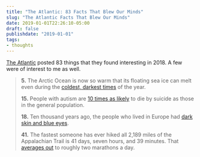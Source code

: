 ```yaml
---
title: "The Atlantic: 83 Facts That Blew Our Minds"
slug: "The Atlantic Facts That Blew Our Minds"
date: 2019-01-01T22:26:10-05:00
draft: false
publishdate: "2019-01-01"
tags:
- thoughts
---
```


[The Atlantic][1] posted 83 things that they found interesting in 2018. A few were of interest to me as well.

>**5.** The Arctic Ocean is now so warm that its floating sea ice can melt even during the [coldest, darkest times][2] of the year.
>
>**15.** People with autism are [10 times as likely][3] to die by suicide as those in the general population.
>
>**18.** Ten thousand years ago, the people who lived in Europe had [dark skin and blue eyes][4].
>
>**41.** The fastest someone has ever hiked all 2,189 miles of the Appalachian Trail is 41 days, seven hours, and 39 minutes. That [averages out][5] to roughly two marathons a day.

[1]: https://www.theatlantic.com/science/archive/2018/12/83-things-blew-our-minds-2018/579046/?utm_source=feed
[2]: https://www.theatlantic.com/science/archive/2018/12/north-pole-faces-unprecedented-climate-future-nasa-says/577915/?utm_source=feed
[3]: https://www.theatlantic.com/health/archive/2018/08/autism-can-mask-the-warning-signs-of-suicide/567068/?utm_source=feed
[4]: https://www.theatlantic.com/science/archive/2018/03/ancient-dna-history/554798/?utm_source=feed
[5]: https://www.theatlantic.com/magazine/archive/2018/06/the-2189-mile-marathon/559112/?utm_source=feed
